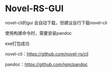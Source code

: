 # Novel-RS-GUI
novel-cli的gui
会自动下载，但建议自行下载novel-cli


使用构建命令时，需要安装pandoc


exe打包成功



novel-cli：https://github.com/novel-rs/cli


pandoc：https://github.com/jgm/pandoc
